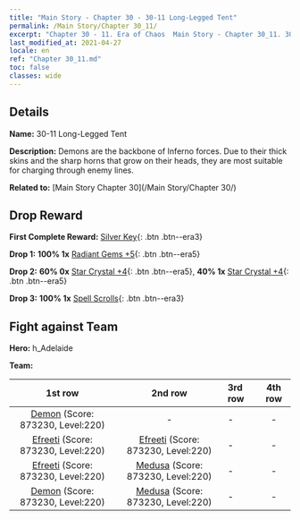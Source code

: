 ```yaml
---
title: "Main Story - Chapter 30 - 30-11 Long-Legged Tent"
permalink: /Main Story/Chapter 30_11/
excerpt: "Chapter 30 - 11. Era of Chaos  Main Story - Chapter 30_11. 30-11 Long-Legged Tent"
last_modified_at: 2021-04-27
locale: en
ref: "Chapter 30_11.md"
toc: false
classes: wide
---
```


## Details

 **Name:** 30-11 Long-Legged Tent

 **Description:** Demons are the backbone of Inferno forces. Due to their thick skins and the sharp horns that grow on their heads, they are most suitable for charging through enemy lines.

 **Related to:** [Main Story Chapter 30](/Main Story/Chapter 30/)

## Drop Reward

 **First Complete Reward:** [Silver Key](/Items/con_693/){: .btn .btn--era3}

 **Drop 1:** **100% 1x** [Radiant Gems +5](/Items/mat_100/){: .btn .btn--era5}

 **Drop 2:** **60% 0x** [Star Crystal +4](/Items/mat_94/){: .btn .btn--era5}, **40% 1x** [Star Crystal +4](/Items/mat_94/){: .btn .btn--era5}

 **Drop 3:** **100% 1x** [Spell Scrolls](/Items/con_694/){: .btn .btn--era3}


## Fight against Team
 **Hero:** h_Adelaide

 **Team:**


  | 1st row | 2nd row | 3rd row | 4th row |
  |:----:|:----:|:----|:----:|
  | [Demon](/units/Demon/) (Score: 873230, Level:220)  | - | - | - |
  | [Efreeti](/units/Efreeti/) (Score: 873230, Level:220)  | [Efreeti](/units/Efreeti/) (Score: 873230, Level:220)  | - | - |
  | [Efreeti](/units/Efreeti/) (Score: 873230, Level:220)  | [Medusa](/units/Medusa/) (Score: 873230, Level:220)  | - | - |
  | [Demon](/units/Demon/) (Score: 873230, Level:220)  | [Medusa](/units/Medusa/) (Score: 873230, Level:220)  | - | - |


